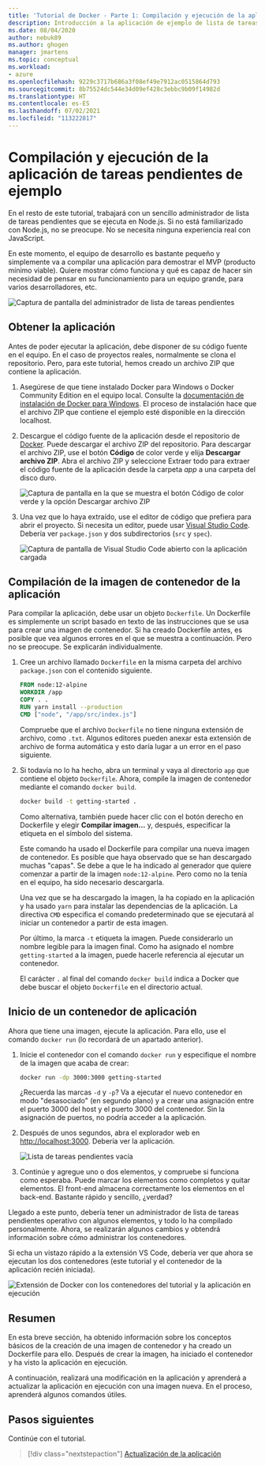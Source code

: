```yaml
---
title: 'Tutorial de Docker - Parte 1: Compilación y ejecución de la aplicación de ejemplo de lista de tareas pendientes'
description: Introducción a la aplicación de ejemplo de lista de tareas pendientes que se ejecuta en Node.js.
ms.date: 08/04/2020
author: nebuk89
ms.author: ghogen
manager: jmartens
ms.topic: conceptual
ms.workload:
- azure
ms.openlocfilehash: 9229c3717b686a3f08ef49e7912ac0515864d793
ms.sourcegitcommit: 8b75524dc544e34d09ef428c3ebbc9b09f14982d
ms.translationtype: HT
ms.contentlocale: es-ES
ms.lasthandoff: 07/02/2021
ms.locfileid: "113222817"
---
```

# <a name="build-and-run-the-todo-sample-app"></a>Compilación y ejecución de la aplicación de tareas pendientes de ejemplo

En el resto de este tutorial, trabajará con un sencillo administrador de lista de tareas pendientes que se ejecuta en Node.js. Si no está familiarizado con Node.js, no se preocupe. No se necesita ninguna experiencia real con JavaScript.

En este momento, el equipo de desarrollo es bastante pequeño y simplemente va a compilar una aplicación para demostrar el MVP (producto mínimo viable). Quiere mostrar cómo funciona y qué es capaz de hacer sin necesidad de pensar en su funcionamiento para un equipo grande, para varios desarrolladores, etc.

![Captura de pantalla del administrador de lista de tareas pendientes](media/todo-list-sample.png)

## <a name="get-the-app"></a>Obtener la aplicación

Antes de poder ejecutar la aplicación, debe disponer de su código fuente en el equipo. En el caso de proyectos reales, normalmente se clona el repositorio. Pero, para este tutorial, hemos creado un archivo ZIP que contiene la aplicación.

1. Asegúrese de que tiene instalado Docker para Windows o Docker Community Edition en el equipo local. Consulte la [documentación de instalación de Docker para Windows](https://docs.docker.com/docker-for-windows/install/). El proceso de instalación hace que el archivo ZIP que contiene el ejemplo esté disponible en la dirección localhost.

1. Descargue el código fuente de la aplicación desde el repositorio de [Docker](https://github.com/docker/getting-started). Puede descargar el archivo ZIP del repositorio. Para descargar el archivo ZIP, use el botón **Código** de color verde y elija **Descargar archivo ZIP**. Abra el archivo ZIP y seleccione Extraer todo para extraer el código fuente de la aplicación desde la carpeta *app* a una carpeta del disco duro.

   ![Captura de pantalla en la que se muestra el botón Código de color verde y la opción Descargar archivo ZIP](media/download-zip.png)

1. Una vez que lo haya extraído, use el editor de código que prefiera para abrir el proyecto. Si necesita un editor, puede usar [Visual Studio Code](https://code.visualstudio.com/). Debería ver `package.json` y dos subdirectorios (`src` y `spec`).

    ![Captura de pantalla de Visual Studio Code abierto con la aplicación cargada](media/ide-screenshot.png)

## <a name="building-the-apps-container-image"></a>Compilación de la imagen de contenedor de la aplicación

Para compilar la aplicación, debe usar un objeto `Dockerfile`. Un Dockerfile es simplemente un script basado en texto de las instrucciones que se usa para crear una imagen de contenedor. Si ha creado Dockerfile antes, es posible que vea algunos errores en el que se muestra a continuación. Pero no se preocupe. Se explicarán individualmente.

1. Cree un archivo llamado `Dockerfile` en la misma carpeta del archivo `package.json` con el contenido siguiente.

    ```dockerfile
    FROM node:12-alpine
    WORKDIR /app
    COPY . .
    RUN yarn install --production
    CMD ["node", "/app/src/index.js"]
    ```

    Compruebe que el archivo `Dockerfile` no tiene ninguna extensión de archivo, como `.txt`. Algunos editores pueden anexar esta extensión de archivo de forma automática y esto daría lugar a un error en el paso siguiente.

1. Si todavía no lo ha hecho, abra un terminal y vaya al directorio `app` que contiene el objeto `Dockerfile`. Ahora, compile la imagen de contenedor mediante el comando `docker build`.

    ```bash
    docker build -t getting-started .
    ```

    Como alternativa, también puede hacer clic con el botón derecho en Dockerfile y elegir **Compilar imagen...** y, después, especificar la etiqueta en el símbolo del sistema.

    Este comando ha usado el Dockerfile para compilar una nueva imagen de contenedor. Es posible que haya observado que se han descargado muchas "capas". Se debe a que le ha indicado al generador que quiere comenzar a partir de la imagen `node:12-alpine`. Pero como no la tenía en el equipo, ha sido necesario descargarla.

    Una vez que se ha descargado la imagen, la ha copiado en la aplicación y ha usado `yarn` para instalar las dependencias de la aplicación. La directiva `CMD` especifica el comando predeterminado que se ejecutará al iniciar un contenedor a partir de esta imagen.

    Por último, la marca `-t` etiqueta la imagen. Puede considerarlo un nombre legible para la imagen final. Como ha asignado el nombre `getting-started` a la imagen, puede hacerle referencia al ejecutar un contenedor.

    El carácter `.` al final del comando `docker build` indica a Docker que debe buscar el objeto `Dockerfile` en el directorio actual.

## <a name="starting-an-app-container"></a>Inicio de un contenedor de aplicación

Ahora que tiene una imagen, ejecute la aplicación. Para ello, use el comando `docker run` (lo recordará de un apartado anterior).

1. Inicie el contenedor con el comando `docker run` y especifique el nombre de la imagen que acaba de crear:

    ```bash
    docker run -dp 3000:3000 getting-started
    ```

    ¿Recuerda las marcas `-d` y `-p`? Va a ejecutar el nuevo contenedor en modo "desasociado" (en segundo plano) y a crear una asignación entre el puerto 3000 del host y el puerto 3000 del contenedor. Sin la asignación de puertos, no podría acceder a la aplicación.

1. Después de unos segundos, abra el explorador web en [http://localhost:3000](http://localhost:3000).
    Debería ver la aplicación.

    ![Lista de tareas pendientes vacía](media/todo-list-empty.png)

1. Continúe y agregue uno o dos elementos, y compruebe si funciona como esperaba. Puede marcar los elementos como completos y quitar elementos. El front-end almacena correctamente los elementos en el back-end. Bastante rápido y sencillo, ¿verdad?

Llegado a este punto, debería tener un administrador de lista de tareas pendientes operativo con algunos elementos, y todo lo ha compilado personalmente. Ahora, se realizarán algunos cambios y obtendrá información sobre cómo administrar los contenedores.

Si echa un vistazo rápido a la extensión VS Code, debería ver que ahora se ejecutan los dos contenedores (este tutorial y el contenedor de la aplicación recién iniciada).

![Extensión de Docker con los contenedores del tutorial y la aplicación en ejecución](media/vs-two-containers.png)

## <a name="recap"></a>Resumen

En esta breve sección, ha obtenido información sobre los conceptos básicos de la creación de una imagen de contenedor y ha creado un Dockerfile para ello. Después de crear la imagen, ha iniciado el contenedor y ha visto la aplicación en ejecución.

A continuación, realizará una modificación en la aplicación y aprenderá a actualizar la aplicación en ejecución con una imagen nueva. En el proceso, aprenderá algunos comandos útiles.

## <a name="next-steps"></a>Pasos siguientes

Continúe con el tutorial.

> [!div class="nextstepaction"]
> [Actualización de la aplicación](update-your-app.md)
